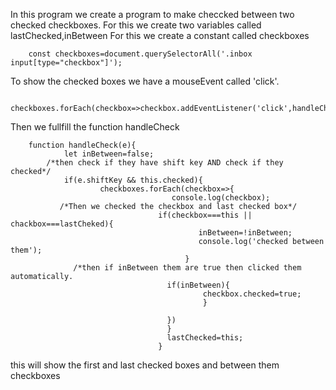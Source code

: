 In this program we create a program to make checcked between two checked checkboxes.
For this we create two variables called lastChecked,inBetween
For this we create a constant called checkboxes

        const checkboxes=document.querySelectorAll('.inbox input[type="checkbox"]');
        
 To show the checked boxes we have a mouseEvent called 'click'.
 
        checkboxes.forEach(checkbox=>checkbox.addEventListener('click',handleCheck));
        
  Then we fullfill the function handleCheck
       
        function handleCheck(e){
                let inBetween=false;
            /*then check if they have shift key AND check if they checked*/
                if(e.shiftKey && this.checked){
                        checkboxes.forEach(checkbox=>{
                                        console.log(checkbox);
               /*Then we checked the checkbox and last checked box*/
                                     if(checkbox===this || chackbox===lastCheked){
                                              inBetween=!inBetween;
                                              console.log('checked between them');
                                           }
                  /*then if inBetween them are true then clicked them automatically.
                                       if(inBetween){
                                               checkbox.checked=true;
                                               }
                                               
                                       })
                                       }
                                       lastChecked=this;
                                     }
this will show the first and last checked boxes and between them checkboxes

        
